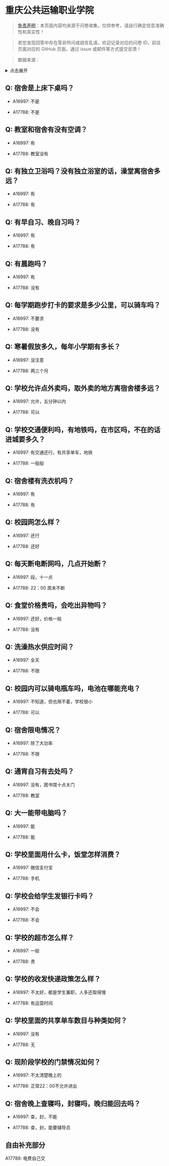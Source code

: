 # 重庆公共运输职业学院

> [免责声明](https://colleges.chat/#_3)：本页面内容均来源于问卷收集，仅供参考，请自行确定信息准确性和真实性！

> 若您发现回答中存在答非所问或胡言乱语，欢迎记录对应的问卷 ID，前往页面对应的 GitHub 页面，通过 issue 或邮件等方式提交反馈！

> 数据来源：

<details><summary>点击展开</summary>
<ul>
<li>A16997: 匿名 (2023 年 03 月)</li>
<li>A17788: 匿名 (2023 年 06 月)</li>
</ul>
</details>

## Q: 宿舍是上床下桌吗？

- A16997: 不是

- A17788: 不是

## Q: 教室和宿舍有没有空调？

- A16997: 有

- A17788: 教室没有

## Q: 有独立卫浴吗？没有独立浴室的话，澡堂离宿舍多远？

- A16997: 有

- A17788: 有

## Q: 有早自习、晚自习吗？

- A16997: 有

- A17788: 有

## Q: 有晨跑吗？

- A16997: 有

- A17788: 没有

## Q: 每学期跑步打卡的要求是多少公里，可以骑车吗？

- A16997: 不要求

- A17788: 没有

## Q: 寒暑假放多久，每年小学期有多长？

- A16997: 没注意

- A17788: 两三个月

## Q: 学校允许点外卖吗，取外卖的地方离宿舍楼多远？

- A16997: 允许，五分钟以内

- A17788: 可以

## Q: 学校交通便利吗，有地铁吗，在市区吗，不在的话进城要多久？

- A16997: 有交通还行，有共享单车，地铁

- A17788: 一般般

## Q: 宿舍楼有洗衣机吗？

- A16997: 有

- A17788: 有

## Q: 校园网怎么样？

- A16997: 还行

- A17788: 还好

## Q: 每天断电断网吗，几点开始断？

- A16997: 段，十一点

- A17788: 22：00 周末不断

## Q: 食堂价格贵吗，会吃出异物吗？

- A16997: 还好，价格一般

- A17788: 没有

## Q: 洗澡热水供应时间？

- A16997: 全天

- A17788: 不限

## Q: 校园内可以骑电瓶车吗，电池在哪能充电？

- A16997: 不知道，但也用不着，学校很小

- A17788: 可以

## Q: 宿舍限电情况？

- A16997: 除了大功率

- A17788: 不限

## Q: 通宵自习有去处吗？

- A16997: 没有，图书馆十点关门

- A17788: 教室

## Q: 大一能带电脑吗？

- A16997: 能

- A17788: 能

## Q: 学校里面用什么卡，饭堂怎样消费？

- A16997: 微信支付宝

- A17788: 手机

## Q: 学校会给学生发银行卡吗？

- A16997: 不会

- A17788: 不会

## Q: 学校的超市怎么样？

- A16997: 一般

- A17788: 贵

## Q: 学校的收发快递政策怎么样？

- A16997: 不太好，都是学生兼职，人多还取得慢

- A17788: 有运营时间

## Q: 学校里面的共享单车数目与种类如何？

- A16997: 没有

- A17788: 无

## Q: 现阶段学校的门禁情况如何？

- A16997: 不太清楚晚上的

- A17788: 正常22：00不允许进出

## Q: 宿舍晚上查寝吗，封寝吗，晚归能回去吗？

- A16997: 查，封，不能

- A17788: 查，封，能要辅导员

## 自由补充部分

A17788: 电费自己交